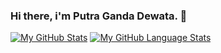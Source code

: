 ### Hi there, i'm Putra Ganda Dewata. 👋

[![My GitHub Stats](https://github-readme-stats.vercel.app/api/?username=PutraGandaD&count_private=true&theme=tokyonight&showicons=true)]()
[![My GitHub Language Stats](https://github-readme-stats.vercel.app/api/top-langs/?username=PutraGandaD&langs_count=5&theme=tokyonight)]()



